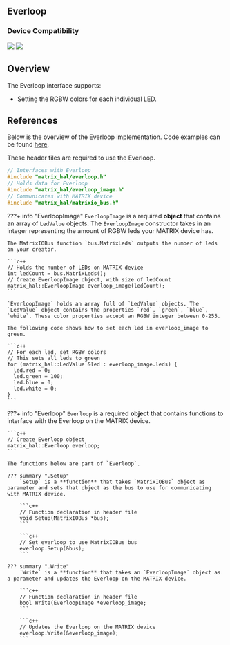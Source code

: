 <h2 style="padding-top:0">Everloop</h2>

### Device Compatibility

<img class="creator-compatibility-icon" src="../../img/creator-icon.svg">
<img class="voice-compatibility-icon" src="../../img/voice-icon.svg">

## Overview

The Everloop interface supports:

- Setting the RGBW colors for each individual LED.

## References

Below is the overview of the Everloop implementation. Code examples can be found [here](/matrix-hal/examples/everloop).

These header files are required to use the Everloop.

```c++
// Interfaces with Everloop
#include "matrix_hal/everloop.h"
// Holds data for Everloop
#include "matrix_hal/everloop_image.h"
// Communicates with MATRIX device
#include "matrix_hal/matrixio_bus.h"
```

???+ info "EverloopImage"
    `EverloopImage` is a required **object** that contains an array of `LedValue` objects.
    The `EverloopImage` constructor takes in an integer representing the amount of RGBW leds your MATRIX device has.

    The MatrixIOBus function `bus.MatrixLeds` outputs the number of leds on your creator.

    ```c++
    // Holds the number of LEDs on MATRIX device
    int ledCount = bus.MatrixLeds();
    // Create EverloopImage object, with size of ledCount
    matrix_hal::EverloopImage everloop_image(ledCount);
    ```

    `EverloopImage` holds an array full of `LedValue` objects. The `LedValue` object contains the properties `red`, `green`, `blue`, `white`. These color properties accept an RGBW integer between 0-255.

    The following code shows how to set each led in everloop_image to green.

    ```c++
    // For each led, set RGBW colors
    // This sets all leds to green
    for (matrix_hal::LedValue &led : everloop_image.leds) {
      led.red = 0;
      led.green = 100;
      led.blue = 0;
      led.white = 0;
    }
    ```


???+ info "Everloop"
    `Everloop` is a required **object** that contains functions to interface with the Everloop on the MATRIX device.

    ```c++
    // Create Everloop object
    matrix_hal::Everloop everloop;
    ```

    The functions below are part of `Everloop`.

    ??? summary ".Setup"
        `Setup` is a **function** that takes `MatrixIOBus` object as parameter and sets that object as the bus to use for communicating with MATRIX device.

        ```c++
        // Function declaration in header file
        void Setup(MatrixIOBus *bus);
        ```

        ```c++
        // Set everloop to use MatrixIOBus bus
        everloop.Setup(&bus);
        ```

    ??? summary ".Write"
        `Write` is a **function** that takes an `EverloopImage` object as a parameter and updates the Everloop on the MATRIX device.

        ```c++
        // Function declaration in header file
        bool Write(EverloopImage *everloop_image;
        ```

        ```c++
        // Updates the Everloop on the MATRIX device
        everloop.Write(&everloop_image);
        ```